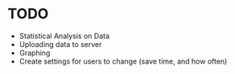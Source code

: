# TODO

- Statistical Analysis on Data
- Uploading data to server
- Graphing
- Create settings for users to change (save time, and how often)
